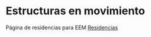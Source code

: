 # Estructuras en movimiento
Página de residencias para EEM
<a href="residencias.html">Residencias</a>
